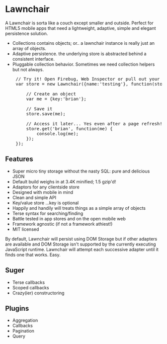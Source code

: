 Lawnchair
===

A Lawnchair is sorta like a couch except smaller and outside. Perfect for HTML5 mobile apps that need a lightweight, adaptive, simple and elegant persistence solution. 

- Collections contains objects; or.. a lawnchair instance is really just an array of objects.
- Adaptive persistence. the underlying store is abstracted behind a consistent interface.
- Pluggable collection behavior. Sometimes we need collection helpers but not always.

<pre>
    // Try it! Open Firebug, Web Inspector or pull out your Weinre
    var store = new Lawnchair({name:'testing'}, function(store) {
        
        // Create an object
        var me = {key:'brian'};

        // Save it
        store.save(me);

        // Access it later... Yes even after a page refresh!
        store.get('brian', function(me) {
            console.log(me);
        });
    });
</pre>

Features
---

- Super micro tiny storage without the nasty SQL: pure and delicious JSON
- Default build weighs in at 3.4K minified; 1.5 gzip'd!
- Adaptors for any clientside store
- Designed with mobile in mind
- Clean and simple API
- Key/value store …key is optional
- Happily and handily will treats things as a simple array of objects
- Terse syntax for searching/finding
- Battle tested in app stores and on the open mobile web
- Framework agnostic (if not a framework athiest!)
- MIT licensed

By default, Lawnchair will persist using DOM Storage but if other
adapters are available and DOM Storage isn't supported by the currently
executing JavaScript runtime. Lawnchair will attempt each successive
adapter until it finds one that works. Easy.



Suger
---

- Terse callbacks
- Scoped callbacks
- Crazy(ier) constructoring

Plugins
---

- Aggregation
- Callbacks
- Pagination
- Query
